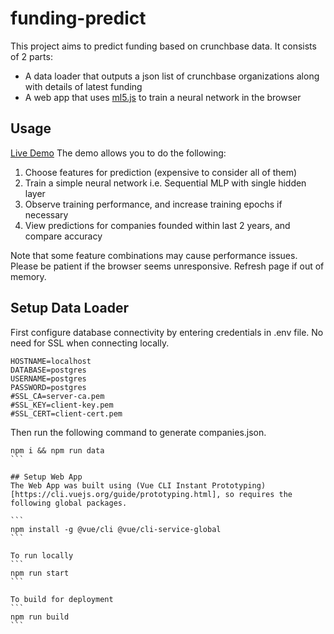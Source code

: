 # funding-predict
This project aims to predict funding based on crunchbase data. It consists of 2 parts:
* A data loader that outputs a json list of crunchbase organizations along with details of latest funding
* A web app that uses [ml5.js](https://learn.ml5js.org) to train a neural network in the browser

## Usage
[Live Demo](https://ventures-645.web.app)
The demo allows you to do the following:
1. Choose features for prediction (expensive to consider all of them)
2. Train a simple neural network i.e. Sequential MLP with single hidden layer
3. Observe training performance, and increase training epochs if necessary
4. View predictions for companies founded within last 2 years, and compare accuracy

Note that some feature combinations may cause performance issues. Please be patient if the browser seems unresponsive. Refresh page if out of memory.

## Setup Data Loader
First configure database connectivity by entering credentials in .env file. No need for SSL when connecting locally.
```
HOSTNAME=localhost
DATABASE=postgres
USERNAME=postgres
PASSWORD=postgres
#SSL_CA=server-ca.pem
#SSL_KEY=client-key.pem
#SSL_CERT=client-cert.pem
```

Then run the following command to generate companies.json.
````
npm i && npm run data
```

## Setup Web App
The Web App was built using (Vue CLI Instant Prototyping)[https://cli.vuejs.org/guide/prototyping.html], so requires the following global packages.

```
npm install -g @vue/cli @vue/cli-service-global
```

To run locally
```
npm run start
```

To build for deployment
```
npm run build
```
